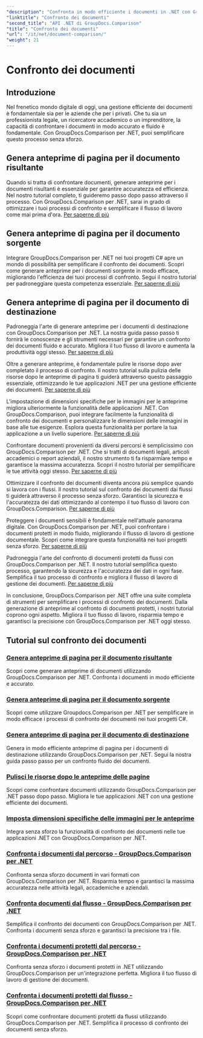 ```yaml
---
"description": "Confronta in modo efficiente i documenti in .NET con GroupDocs.Comparison. Semplifica la gestione dei documenti, migliora il flusso di lavoro e garantisci la precisione. Scopri di più!"
"linktitle": "Confronto dei documenti"
"second_title": "API .NET di GroupDocs.Comparison"
"title": "Confronto dei documenti"
"url": "/it/net/document-comparison/"
"weight": 21
---
```


# Confronto dei documenti

## Introduzione

Nel frenetico mondo digitale di oggi, una gestione efficiente dei documenti è fondamentale sia per le aziende che per i privati. Che tu sia un professionista legale, un ricercatore accademico o un imprenditore, la capacità di confrontare i documenti in modo accurato e fluido è fondamentale. Con GroupDocs.Comparison per .NET, puoi semplificare questo processo senza sforzo.

## Genera anteprime di pagina per il documento risultante

Quando si tratta di confrontare documenti, generare anteprime per i documenti risultanti è essenziale per garantire accuratezza ed efficienza. Nel nostro tutorial completo, ti guideremo passo dopo passo attraverso il processo. Con GroupDocs.Comparison per .NET, sarai in grado di ottimizzare i tuoi processi di confronto e semplificare il flusso di lavoro come mai prima d'ora. [Per saperne di più](./generate-page-previews-resultant-document/)

## Genera anteprime di pagina per il documento sorgente

Integrare GroupDocs.Comparison per .NET nei tuoi progetti C# apre un mondo di possibilità per semplificare il confronto dei documenti. Scopri come generare anteprime per i documenti sorgente in modo efficace, migliorando l'efficienza dei tuoi processi di confronto. Segui il nostro tutorial per padroneggiare questa competenza essenziale. [Per saperne di più](./generate-page-previews-source-document/)

## Genera anteprime di pagina per il documento di destinazione

Padroneggia l'arte di generare anteprime per i documenti di destinazione con GroupDocs.Comparison per .NET. La nostra guida passo passo ti fornirà le conoscenze e gli strumenti necessari per garantire un confronto dei documenti fluido e accurato. Migliora il tuo flusso di lavoro e aumenta la produttività oggi stesso. [Per saperne di più](./generate-page-previews-target-document/)

Oltre a generare anteprime, è fondamentale pulire le risorse dopo aver completato il processo di confronto. Il nostro tutorial sulla pulizia delle risorse dopo le anteprime di pagina ti guiderà attraverso questo passaggio essenziale, ottimizzando le tue applicazioni .NET per una gestione efficiente dei documenti. [Per saperne di più](./clean-resources-after-page-previews/)

L'impostazione di dimensioni specifiche per le immagini per le anteprime migliora ulteriormente la funzionalità delle applicazioni .NET. Con GroupDocs.Comparison, puoi integrare facilmente la funzionalità di confronto dei documenti e personalizzare le dimensioni delle immagini in base alle tue esigenze. Esplora questa funzionalità per portare la tua applicazione a un livello superiore. [Per saperne di più](./set-specific-image-sizes-for-previews/)

Confrontare documenti provenienti da diversi percorsi è semplicissimo con GroupDocs.Comparison per .NET. Che si tratti di documenti legali, articoli accademici o report aziendali, il nostro strumento ti fa risparmiare tempo e garantisce la massima accuratezza. Scopri il nostro tutorial per semplificare le tue attività oggi stesso. [Per saperne di più](./compare-documents-from-path/)

Ottimizzare il confronto dei documenti diventa ancora più semplice quando si lavora con i flussi. Il nostro tutorial sul confronto dei documenti dai flussi ti guiderà attraverso il processo senza sforzo. Garantisci la sicurezza e l'accuratezza dei dati ottimizzando al contempo il tuo flusso di lavoro con GroupDocs.Comparison. [Per saperne di più](./compare-documents-from-stream/)

Proteggere i documenti sensibili è fondamentale nell'attuale panorama digitale. Con GroupDocs.Comparison per .NET, puoi confrontare i documenti protetti in modo fluido, migliorando il flusso di lavoro di gestione documentale. Scopri come integrare questa funzionalità nei tuoi progetti senza sforzo. [Per saperne di più](./compare-protected-documents-from-path/)

Padroneggia l'arte del confronto di documenti protetti da flussi con GroupDocs.Comparison per .NET. Il nostro tutorial semplifica questo processo, garantendo la sicurezza e l'accuratezza dei dati in ogni fase. Semplifica il tuo processo di confronto e migliora il flusso di lavoro di gestione dei documenti. [Per saperne di più](./compare-protected-documents-from-stream/)

In conclusione, GroupDocs.Comparison per .NET offre una suite completa di strumenti per semplificare i processi di confronto dei documenti. Dalla generazione di anteprime al confronto di documenti protetti, i nostri tutorial coprono ogni aspetto. Migliora il tuo flusso di lavoro, risparmia tempo e garantisci la precisione con GroupDocs.Comparison per .NET oggi stesso.
## Tutorial sul confronto dei documenti
### [Genera anteprime di pagina per il documento risultante](./generate-page-previews-resultant-document/)
Scopri come generare anteprime di documenti utilizzando GroupDocs.Comparison per .NET. Confronta i documenti in modo efficiente e accurato.
### [Genera anteprime di pagina per il documento sorgente](./generate-page-previews-source-document/)
Scopri come utilizzare Groupdocs.Comparison per .NET per semplificare in modo efficace i processi di confronto dei documenti nei tuoi progetti C#.
### [Genera anteprime di pagina per il documento di destinazione](./generate-page-previews-target-document/)
Genera in modo efficiente anteprime di pagina per i documenti di destinazione utilizzando GroupDocs.Comparison per .NET. Segui la nostra guida passo passo per un confronto fluido dei documenti.
### [Pulisci le risorse dopo le anteprime delle pagine](./clean-resources-after-page-previews/)
Scopri come confrontare documenti utilizzando GroupDocs.Comparison per .NET passo dopo passo. Migliora le tue applicazioni .NET con una gestione efficiente dei documenti.
### [Imposta dimensioni specifiche delle immagini per le anteprime](./set-specific-image-sizes-for-previews/)
Integra senza sforzo la funzionalità di confronto dei documenti nelle tue applicazioni .NET con GroupDocs.Comparison per .NET.
### [Confronta i documenti dal percorso - GroupDocs.Comparison per .NET](./compare-documents-from-path/)
Confronta senza sforzo documenti in vari formati con GroupDocs.Comparison per .NET. Risparmia tempo e garantisci la massima accuratezza nelle attività legali, accademiche e aziendali.
### [Confronta documenti dal flusso - GroupDocs.Comparison per .NET](./compare-documents-from-stream/)
Semplifica il confronto dei documenti con GroupDocs.Comparison per .NET. Confronta i documenti senza sforzo e garantisci la precisione tra i file.
### [Confronta i documenti protetti dal percorso - GroupDocs.Comparison per .NET](./compare-protected-documents-from-path/)
Confronta senza sforzo i documenti protetti in .NET utilizzando GroupDocs.Comparison per un'integrazione perfetta. Migliora il tuo flusso di lavoro di gestione dei documenti.
### [Confronta i documenti protetti dal flusso - GroupDocs.Comparison per .NET](./compare-protected-documents-from-stream/)
Scopri come confrontare documenti protetti da flussi utilizzando GroupDocs.Comparison per .NET. Semplifica il processo di confronto dei documenti senza sforzo.